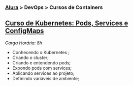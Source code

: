 ### [Alura](https://cursos.alura.com.br/) > DevOps > Cursos de Containers
## [Curso de Kubernetes: Pods, Services e ConfigMaps](https://cursos.alura.com.br/course/kubernetes-pods-services-configmap)

*Carga Horária: 8h*

- Conhecendo o Kubernetes ;
- Criando o cluster;
- Criando e entendendo pods;
- Expondo pods com services;
- Aplicando services ao projeto;
- Definindo variáveis de ambiente;


